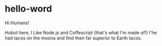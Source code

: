 # hello-word

Hi Humans!

Hubot here, I Like Node.js and Coffescript (that's what I'm made of!)
I'he had tacos on the moona and find then far superior to Earth tacos.
